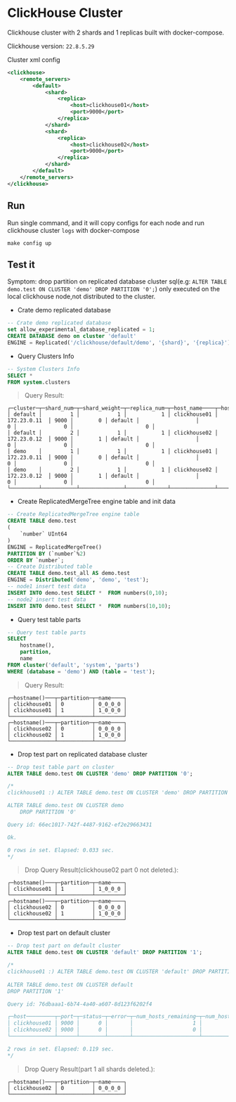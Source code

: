# ClickHouse Cluster
Clickhouse cluster with 2 shards and 1 replicas built with docker-compose.

Clickhouse version: `22.8.5.29`

Cluster xml config
```xml
<clickhouse>
    <remote_servers>
        <default>
            <shard>
                <replica>
                    <host>clickhouse01</host>
                    <port>9000</port>
                </replica>
            </shard>
            <shard>
                <replica>
                    <host>clickhouse02</host>
                    <port>9000</port>
                </replica>
            </shard>
        </default>
    </remote_servers>
</clickhouse>
```
## Run
Run single command, and it will copy configs for each node and
run clickhouse cluster `logs` with docker-compose
```shell
make config up
```

## Test it
Symptom: drop partition on replicated database cluster sql(e.g: `ALTER TABLE demo.test ON CLUSTER 'demo' DROP PARTITION '0';`) only executed on the local clickhouse node,not distributed to the cluster.

- Crate demo replicated database
```sql
-- Crate demo replicated database
set allow_experimental_database_replicated = 1;
CREATE DATABASE demo on cluster 'default'
ENGINE = Replicated('/clickhouse/default/demo', '{shard}', '{replica}');
```

- Query Clusters Info
```sql
-- System Clusters Info
SELECT *
FROM system.clusters
```
> Query Result:
```
┌─cluster─┬─shard_num─┬─shard_weight─┬─replica_num─┬─host_name────┬─host_address─┬─port─┬─is_local─┬─user────┬─default_database─┬─errors_count─┬─slowdowns_count─┬─estimated_recovery_time─┐
│ default │         1 │            1 │           1 │ clickhouse01 │ 172.23.0.11  │ 9000 │        0 │ default │                  │            0 │               0 │                       0 │
│ default │         2 │            1 │           1 │ clickhouse02 │ 172.23.0.12  │ 9000 │        1 │ default │                  │            0 │               0 │                       0 │
│ demo    │         1 │            1 │           1 │ clickhouse01 │ 172.23.0.11  │ 9000 │        0 │ default │                  │            0 │               0 │                       0 │
│ demo    │         2 │            1 │           1 │ clickhouse02 │ 172.23.0.12  │ 9000 │        1 │ default │                  │            0 │               0 │                       0 │
└─────────┴───────────┴──────────────┴─────────────┴──────────────┴──────────────┴──────┴──────────┴─────────┴──────────────────┴──────────────┴─────────────────┴─────────────────────────┘
```

- Create ReplicatedMergeTree engine table and init data
```sql
-- Create ReplicatedMergeTree engine table
CREATE TABLE demo.test
(
    `number` UInt64
)
ENGINE = ReplicatedMergeTree()
PARTITION BY (`number`%2)
ORDER BY `number`;
-- Create Distributed table
CREATE TABLE demo.test_all AS demo.test
ENGINE = Distributed('demo', 'demo', 'test');
-- node1 insert test data
INSERT INTO demo.test SELECT *  FROM numbers(0,10);
-- node2 insert test data
INSERT INTO demo.test SELECT *  FROM numbers(10,10);
```

- Query test table parts
```sql
-- Query test table parts
SELECT
    hostname(),
    partition,
    name
FROM cluster('default', 'system', 'parts')
WHERE (database = 'demo') AND (table = 'test');
```
> Query Result:
```text
┌─hostname()───┬─partition─┬─name────┐
│ clickhouse01 │ 0         │ 0_0_0_0 │
│ clickhouse01 │ 1         │ 1_0_0_0 │
└──────────────┴───────────┴─────────┘
┌─hostname()───┬─partition─┬─name────┐
│ clickhouse02 │ 0         │ 0_0_0_0 │
│ clickhouse02 │ 1         │ 1_0_0_0 │
└──────────────┴───────────┴─────────┘
```

- Drop test part on replicated database cluster
```sql
-- Drop test table part on cluster
ALTER TABLE demo.test ON CLUSTER 'demo' DROP PARTITION '0';

/*
clickhouse01 :) ALTER TABLE demo.test ON CLUSTER 'demo' DROP PARTITION '0';

ALTER TABLE demo.test ON CLUSTER demo
    DROP PARTITION '0'

Query id: 66ec1017-742f-4487-9162-ef2e29663431

Ok.

0 rows in set. Elapsed: 0.033 sec.
*/
```
> Drop Query Result(clickhouse02 part 0 not deleted.):
```text
┌─hostname()───┬─partition─┬─name────┐
│ clickhouse01 │ 1         │ 1_0_0_0 │
└──────────────┴───────────┴─────────┘
┌─hostname()───┬─partition─┬─name────┐
│ clickhouse02 │ 0         │ 0_0_0_0 │
│ clickhouse02 │ 1         │ 1_0_0_0 │
└──────────────┴───────────┴─────────┘
```

- Drop test part on default cluster
```sql
-- Drop test part on default cluster
ALTER TABLE demo.test ON CLUSTER 'default' DROP PARTITION '1';

/*
clickhouse01 :) ALTER TABLE demo.test ON CLUSTER 'default' DROP PARTITION '1';
  
ALTER TABLE demo.test ON CLUSTER default
DROP PARTITION '1'

Query id: 76dbaaa1-6b74-4a40-a607-8d123f6202f4

┌─host─────────┬─port─┬─status─┬─error─┬─num_hosts_remaining─┬─num_hosts_active─┐
│ clickhouse01 │ 9000 │      0 │       │                   1 │                0 │
│ clickhouse02 │ 9000 │      0 │       │                   0 │                0 │
└──────────────┴──────┴────────┴───────┴─────────────────────┴──────────────────┘

2 rows in set. Elapsed: 0.119 sec.
*/
```
> Drop Query Result(part 1 all shards deleted.):
```text
┌─hostname()───┬─partition─┬─name────┐
│ clickhouse02 │ 0         │ 0_0_0_0 │
└──────────────┴───────────┴─────────┘
```